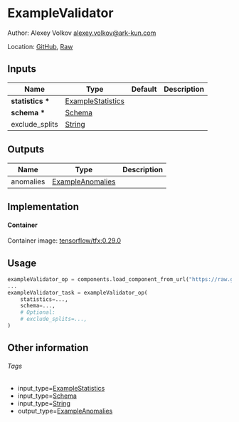 <!-- BEGIN_GENERATED_CONTENT -->
# ExampleValidator

Author: Alexey Volkov <alexey.volkov@ark-kun.com>

Location: [GitHub](https://github.com/Ark-kun/pipeline_components/blob/master/components/deprecated/tfx/ExampleValidator/component.yaml), [Raw](https://raw.githubusercontent.com/Ark-kun/pipeline_components/master/components/deprecated/tfx/ExampleValidator/component.yaml)

## Inputs

|Name|Type|Default|Description|
|-|-|-|-|
|**statistics** **\***|[ExampleStatistics]|||
|**schema** **\***|[Schema]|||
|exclude_splits|[String]|||

## Outputs

|Name|Type|Description|
|-|-|-|
|anomalies|[ExampleAnomalies]||

## Implementation

#### Container

Container image: [tensorflow/tfx:0.29.0](https://hub.docker.com/r/tensorflow/tfx)

## Usage

```python
exampleValidator_op = components.load_component_from_url("https://raw.githubusercontent.com/Ark-kun/pipeline_components/master/components/deprecated/tfx/ExampleValidator/component.yaml")
...
exampleValidator_task = exampleValidator_op(
    statistics=...,
    schema=...,
    # Optional:
    # exclude_splits=...,
)
```

## Other information

###### Tags

* input_type=[ExampleStatistics]
* input_type=[Schema]
* input_type=[String]
* output_type=[ExampleAnomalies]

[ExampleAnomalies]: https://github.com/Ark-kun/pipeline_components/tree/master/types/ExampleAnomalies
[ExampleStatistics]: https://github.com/Ark-kun/pipeline_components/tree/master/types/ExampleStatistics
[Schema]: https://github.com/Ark-kun/pipeline_components/tree/master/types/Schema
[String]: https://github.com/Ark-kun/pipeline_components/tree/master/types/String
<!-- END_GENERATED_CONTENT -->
